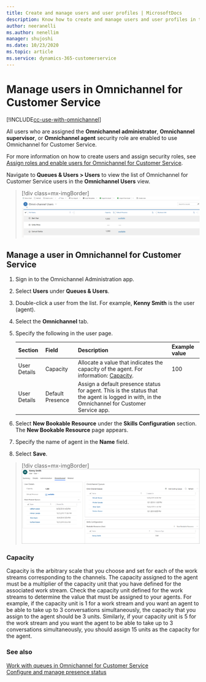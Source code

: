 ```yaml
---
title: Create and manage users and user profiles | MicrosoftDocs
description: Know how to create and manage users and user profiles in the Omnichannel for Customer Service
author: neeranelli
ms.author: nenellim
manager: shujoshi
ms.date: 10/23/2020
ms.topic: article
ms.service: dynamics-365-customerservice
---
```


# Manage users in Omnichannel for Customer Service

[!INCLUDE[cc-use-with-omnichannel](../../includes/cc-use-with-omnichannel.md)]

All users who are assigned the **Omnichannel administrator**, **Omnichannel supervisor**, or **Omnichannel agent** security role are enabled to use Omnichannel for Customer Service.

For more information on how to create users and assign security roles, see [Assign roles and enable users for Omnichannel for Customer Service](add-users-assign-roles.md).

Navigate to **Queues & Users > Users** to view the list of Omnichannel for Customer Service users in the **Omnichannel Users** view.

> [!div class=mx-imgBorder]
> ![Omnichannel users](../media/omni-channel-users.png)

## Manage a user in Omnichannel for Customer Service

1. Sign in to the Omnichannel Administration app.

2. Select **Users** under **Queues & Users**.

3. Double-click a user from the list. For example, **Kenny Smith** is the user (agent).

4. Select the **Omnichannel** tab.

5. Specify the following in the user page.

    | Section | Field | Description | Example value |
    |---------------|---------------------|---------------------|-------------------------------------------------|
    | User Details | Capacity | Allocate a value that indicates the capacity of the agent. For information: [Capacity](#capacity). | 100 |
    | User Details | Default Presence | Assign a default presence status for agent. This is the status that the agent is logged in with, in the Omnichannel for Customer Service app. |


6. Select **New Bookable Resource** under the **Skills Configuration** section. The **New Bookable Resource** page appears.

7. Specify the name of agent in the **Name** field.

8. Select **Save**.

> [!div class=mx-imgBorder]
> ![Default presence](../media/oc-user-omni-tab.png)

### Capacity

Capacity is the arbitrary scale that you choose and set for each of the work streams corresponding to the channels. The capacity assigned to the agent must be a multiplier of the capacity unit that you have defined for the associated work stream. Check the capacity unit defined for the work streams to determine the value that must be assigned to your agents. For example, if the capacity unit is 1 for a work stream and you want an agent to be able to take up to 3 conversations simultaneously, the capacity that you assign to the agent should be 3 units. Similarly, if your capacity unit is 5 for the work stream and you want the agent to be able to take up to 3 conversations simultaneously, you should assign 15 units as the capacity for the agent.

### See also

[Work with queues in Omnichannel for Customer Service](queues-omnichannel.md)  
[Configure and manage presence status](presence-custom-presence.md)  
